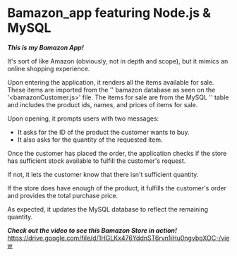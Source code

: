 # Bamazon_app featuring Node.js & MySQL

***This is my Bamazon App!*** 

It's sort of like Amazon (obviously, not in depth and scope), but it mimics an online shopping experience.  

Upon entering the application, it renders all the items available for sale. These items are imported from the '<MySQL>' bamazon database as seen on the '<bamazonCustomer.js>' file.  The items for sale are from the MySQL '<products>' table and includes the product ids, names, and prices of items for sale.

Upon opening, it prompts users with two messages:
- It asks for the ID of the product the customer wants to buy.
- It also asks for the quantity of the requested item.

Once the customer has placed the order, the application checks if the store has sufficient stock available to fulfill the customer's request.

If not, it lets the customer know that there isn't sufficient quantity.

If the store does have enough of the product, it fulfills the customer's order and provides the total purchase price.

As expected, it updates the MySQL database to reflect the remaining quantity.


***Check out the video to see this Bamazon Store in action!***
https://drive.google.com/file/d/1HGLKx476YddnST6rvn1iHu0ngvbpXOC-/view
